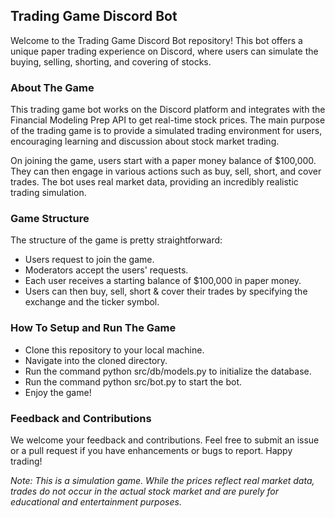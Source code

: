 ## Trading Game Discord Bot
Welcome to the Trading Game Discord Bot repository! This bot offers a unique paper trading experience on Discord, where users can simulate the buying, selling, shorting, and covering of stocks.

### About The Game
This trading game bot works on the Discord platform and integrates with the Financial Modeling Prep API to get real-time stock prices. The main purpose of the trading game is to provide a simulated trading environment for users, encouraging learning and discussion about stock market trading.

On joining the game, users start with a paper money balance of $100,000. They can then engage in various actions such as buy, sell, short, and cover trades. The bot uses real market data, providing an incredibly realistic trading simulation.

### Game Structure
The structure of the game is pretty straightforward:
- Users request to join the game.
- Moderators accept the users' requests.
- Each user receives a starting balance of $100,000 in paper money.
- Users can then buy, sell, short & cover their trades by specifying the exchange and the ticker symbol.

### How To Setup and Run The Game
- Clone this repository to your local machine.
- Navigate into the cloned directory.
- Run the command python src/db/models.py to initialize the database.
- Run the command python src/bot.py to start the bot.
- Enjoy the game!


### Feedback and Contributions
We welcome your feedback and contributions. Feel free to submit an issue or a pull request if you have enhancements or bugs to report. Happy trading!

*Note: This is a simulation game. While the prices reflect real market data, trades do not occur in the actual stock market and are purely for educational and entertainment purposes.*
